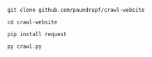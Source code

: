 ```
git clone github.com/paundrapf/crawl-website
```
```
cd crawl-website
```
```
pip install request
```
```
py crawl.py
```
